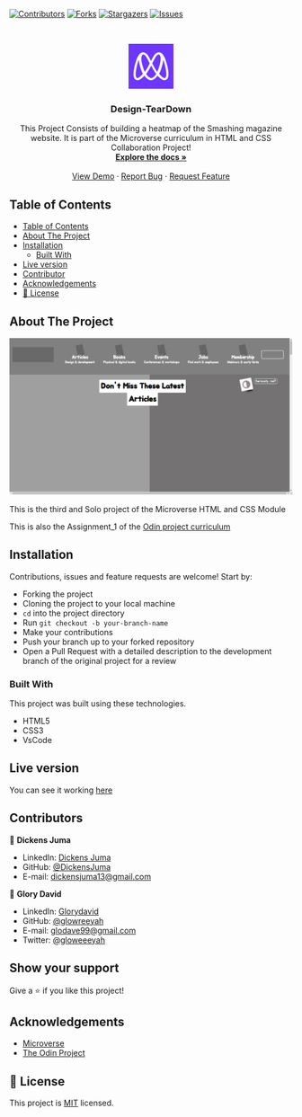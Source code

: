 
<!--
*** Thanks for checking out this README Template. If you have a suggestion that would
*** make this better, please fork the repo and create a pull request or simply open
*** an issue with the tag "enhancement".
*** Thanks again! Now go create something AMAZING! :D
-->

<!-- PROJECT SHIELDS -->
<!--
*** I'm using markdown "reference style" links for readability.
*** Reference links are enclosed in brackets [ ] instead of parentheses ( ).
*** See the bottom of this document for the declaration of the reference variables
*** for contributors-url, forks-url, etc. This is an optional, concise syntax you may use.
*** https://www.markdownguide.org/basic-syntax/#reference-style-links
-->
[![Contributors][contributors-shield]][contributors-url]
[![Forks][forks-shield]][forks-url]
[![Stargazers][stars-shield]][stars-url]
[![Issues][issues-shield]][issues-url]

<!-- PROJECT LOGO -->
<br />
<p align="center">
  <a href="https://github.com/DickensJuma/Design-TearDown">
    <img src="images/microverse.png" alt="Logo" width="80" height="80">
  </a>

  <h3 align="center"> Design-TearDown</h3>

  <p align="center">
     This Project Consists of building a heatmap of the Smashing magazine website. It is part of the Microverse curriculum in HTML and CSS Collaboration Project!
    <br />
    <a href="https://github.com/DickensJuma/Design-TearDown"><strong>Explore the docs »</strong></a>
    <br />
    <br />
    <a href="https://raw.githack.com/DickensJuma/Design-TearDown/feature/index.html">View Demo</a>
    ·
    <a href="https://github.com/DickensJuma/Design-TearDown/issues">Report Bug</a>
    ·
    <a href="https://github.com/DickensJuma/Design-TearDown/issues">Request Feature</a>
  </p>
</p>

<!-- TABLE OF CONTENTS -->
## Table of Contents

- [Table of Contents](#table-of-contents)
- [About The Project](#about-the-project)
- [Installation](#installation)
  - [Built With](#built-with)
- [Live version](#live-version)
- [Contributor](#contributor)
- [Acknowledgements](#acknowledgements)
- [📝 License](#%f0%9f%93%9d-license)

<!-- ABOUT THE PROJECT -->
## About The Project

[![Product Name Screen Shot][product-screenshot]](images/smash-screenshot.png)

This is the third and Solo project of the Microverse HTML and CSS Module

This is also the Assignment_1 of the [Odin project curriculum](https://www.theodinproject.com/courses/html5-and-css3/lessons/design-teardown)

<!-- ABOUT THE PROJECT -->
## Installation
Contributions, issues and feature requests are welcome! Start by:
* Forking the project
* Cloning the project to your local machine
* `cd` into the project directory
* Run `git checkout -b your-branch-name`
* Make your contributions
* Push your branch up to your forked repository
* Open a Pull Request with a detailed description to the development branch of the original project for a review

### Built With
This project was built using these technologies.
* HTML5
* CSS3
* VsCode

<!-- LIVE VERSION -->
## Live version

You can see it working [here](https://raw.githack.com/DickensJuma/Design-TearDown/feature/index.html)

<!-- CONTACT -->
## Contributors

👤 **Dickens Juma** 
    
- LinkedIn: [Dickens Juma](https://www.linkedin.com/in/dickens-juma-363061182/) 
- GitHub: [@DickensJuma](https://github.com/DickensJuma)
- E-mail: dickensjuma13@gmail.com

👤 **Glory David** 
    
- LinkedIn: [Glorydavid](https://www.linkedin/glory-david) 
- GitHub: [@glowreeyah](https://github.com/glowreeyah)
- E-mail: glodave99@gmail.com
- Twitter: [@gloweeeyah](https://twitter.com/gloweeeyah)


## Show your support

Give a ⭐️ if you like this project!

<!-- ACKNOWLEDGEMENTS -->
## Acknowledgements
* [Microverse](https://www.microverse.org/)
* [The Odin Project](https://www.theodinproject.com/)


<!-- MARKDOWN LINKS & IMAGES -->
<!-- https://www.markdownguide.org/basic-syntax/#reference-style-links -->
[contributors-shield]: https://img.shields.io/github/contributors/DickensJuma/Design-TearDown.svg?style=flat-square
[contributors-url]: https://github.com/DickensJuma/Design-TearDown/graphs/contributors
[forks-shield]: https://img.shields.io/github/forks/DickensJuma/Design-TearDown.svg?style=flat-square
[forks-url]: https://github.com/DickensJuma/Design-TearDown/network/members
[stars-shield]: https://img.shields.io/github/stars/DickensJuma/Design-TearDown.svg?style=flat-square
[stars-url]: https://github.com/DickensJuma/Design-TearDown/stargazers
[issues-shield]: https://img.shields.io/github/issues/DickensJuma/Design-TearDown.svg?style=flat-square
[issues-url]: https://github.com/DickensJuma/Design-TearDown/issues
[product-screenshot]: images/smash-screenshot.png

## 📝 License

This project is [MIT](https://opensource.org/licenses/MIT) licensed.
